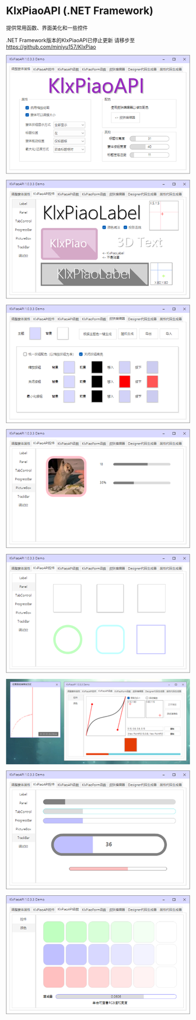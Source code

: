 # KlxPiaoAPI (.NET Framework)
提供常用函数、界面美化和一些控件

.NET Framework版本的KlxPiaoAPI已停止更新
请移步至 https://github.com/miniyu157/KlxPiao

![home][1]


![label][2]


![themeedit][3]


![picturebox][4]


![panel][5]


![control][6]


![trackbar][7]


![color][8]

  [1]: https://github.com/miniyu157/KlxPiaoAPI/blob/main/screenshot/home.png
  [2]: https://github.com/miniyu157/KlxPiaoAPI/blob/main/screenshot/label.png
  [3]: https://github.com/miniyu157/KlxPiaoAPI/blob/main/screenshot/themeedit.png
  [4]: https://github.com/miniyu157/KlxPiaoAPI/blob/main/screenshot/picturebox.png
  [5]: https://github.com/miniyu157/KlxPiaoAPI/blob/main/screenshot/panel.png
  [6]: https://github.com/miniyu157/KlxPiaoAPI/blob/main/screenshot/control.png
  [7]: https://github.com/miniyu157/KlxPiaoAPI/blob/main/screenshot/trackbar.png
  [8]: https://github.com/miniyu157/KlxPiaoAPI/blob/main/screenshot/color.png
